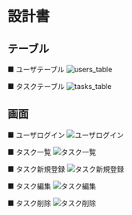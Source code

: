# 設計書

## テーブル

■ ユーザテーブル
![users_table](https://github.com/Fablic/training/blob/yoshikawa_step3/%E8%A8%AD%E8%A8%88%E6%9B%B8/image/users_table.png)

■ タスクテーブル
![tasks_table](https://github.com/Fablic/training/blob/yoshikawa_step3/%E8%A8%AD%E8%A8%88%E6%9B%B8/image/tasks_table.png)

## 画面

■ ユーザログイン
![ユーザログイン](https://github.com/Fablic/training/blob/yoshikawa_step3/%E8%A8%AD%E8%A8%88%E6%9B%B8/image/%E3%83%A6%E3%83%BC%E3%82%B6%E3%83%AD%E3%82%B0%E3%82%A4%E3%83%B3%E7%94%BB%E9%9D%A2.png)

■ タスク一覧
![タスク一覧](https://github.com/Fablic/training/blob/yoshikawa_step3/%E8%A8%AD%E8%A8%88%E6%9B%B8/image/%E3%82%BF%E3%82%B9%E3%82%AF%E4%B8%80%E8%A6%A7%E7%94%BB%E9%9D%A2.png)

■ タスク新規登録
![タスク新規登録](https://github.com/Fablic/training/blob/yoshikawa_step3/%E8%A8%AD%E8%A8%88%E6%9B%B8/image/%E3%82%BF%E3%82%B9%E3%82%AF%E6%96%B0%E8%A6%8F%E7%99%BB%E9%8C%B2%E7%94%BB%E9%9D%A2.png)

■ タスク編集
![タスク編集](https://github.com/Fablic/training/blob/yoshikawa_step3/%E8%A8%AD%E8%A8%88%E6%9B%B8/image/%E3%82%BF%E3%82%B9%E3%82%AF%E7%B7%A8%E9%9B%86%E7%94%BB%E9%9D%A2.png)

■ タスク削除
![タスク削除](https://github.com/Fablic/training/blob/yoshikawa_step3/%E8%A8%AD%E8%A8%88%E6%9B%B8/image/%E3%82%BF%E3%82%B9%E3%82%AF%E5%89%8A%E9%99%A4%E7%94%BB%E9%9D%A2.png)
